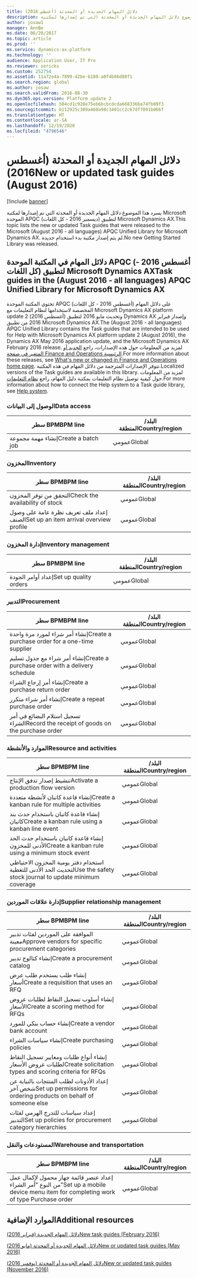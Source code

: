 ```yaml
---
title: دلائل المهام الجديدة أو المحدثة (أغسطس 2016)
description: يسرد هذا الموضوع دلائل المهام الجديدة أو المحدثة التي تم إصدارها لمكتبة Microsoft الموحدة APQC (ديسمبر 2016 - كل اللغات) لتطبيق Microsoft Dynamics AX. لم يتم إصدار مكتبة بدء استخدام جديدة.
author: josaw1
manager: AnnBe
ms.date: 06/20/2017
ms.topic: article
ms.prod: ''
ms.service: dynamics-ax-platform
ms.technology: ''
audience: Application User, IT Pro
ms.reviewer: sericks
ms.custom: 252754
ms.assetid: 11a72e4a-7899-42be-b180-a0f4b86d88f1
ms.search.region: global
ms.author: josaw
ms.search.validFrom: 2016-08-30
ms.dyn365.ops.version: Platform update 2
ms.openlocfilehash: 504cd1c920e75eb6bcbcdcda668336ba74fb09f3
ms.sourcegitcommit: b112925c389a460a98c3401cc2c67df7091b066f
ms.translationtype: HT
ms.contentlocale: ar-SA
ms.lasthandoff: 12/19/2020
ms.locfileid: "4796546"
---
```

# <a name="new-or-updated-task-guides-august-2016"></a><span data-ttu-id="c6981-104">دلائل المهام الجديدة أو المحدثة (أغسطس 2016)</span><span class="sxs-lookup"><span data-stu-id="c6981-104">New or updated task guides (August 2016)</span></span>

[!include [banner](../includes/banner.md)]

<span data-ttu-id="c6981-105">يسرد هذا الموضوع دلائل المهام الجديدة أو المحدثة التي تم إصدارها لمكتبة Microsoft الموحدة APQC (ديسمبر 2016 - كل اللغات) لتطبيق Microsoft Dynamics AX.</span><span class="sxs-lookup"><span data-stu-id="c6981-105">This topic lists the new or updated Task guides that were released to the Microsoft (August 2016 - all languages) APQC Unified Library for Microsoft Dynamics AX.</span></span> <span data-ttu-id="c6981-106">لم يتم إصدار مكتبة بدء استخدام جديدة.</span><span class="sxs-lookup"><span data-stu-id="c6981-106">No new Getting Started Library was released.</span></span>

## <a name="task-guides-in-the-august-2016---all-languages-apqc-unified-library-for-microsoft-dynamics-ax"></a><span data-ttu-id="c6981-107">دلائل المهام في المكتبة الموحدة APQC (أغسطس 2016 - كل اللغات) لتطبيق Microsoft Dynamics AX</span><span class="sxs-lookup"><span data-stu-id="c6981-107">Task guides in the (August 2016 - all languages) APQC Unified Library for Microsoft Dynamics AX</span></span>

<span data-ttu-id="c6981-108">تحتوي المكتبة الموحدة APQC (أغسطس 2016 - كل اللغات) على دلائل المهام المخصصة لاستخدامها لنظام التعليمات مع Microsoft Dynamics AX platform update 2 (أغسطس 2016) وتحديث مايو 2016 لتطبيق Dynamics AX وإصدار فبراير 2016 من تطبيق Microsoft Dynamics AX.</span><span class="sxs-lookup"><span data-stu-id="c6981-108">The (August 2016 - all languages) APQC Unified Library contains the Task guides that are intended to be used for Help with Microsoft Dynamics AX platform update 2 (August 2016), the Dynamics AX May 2016 application update, and the Microsoft Dynamics AX February 2016 release.</span></span> <span data-ttu-id="c6981-109">لمزيد من المعلومات حول هذه الإصدارات، راجع [الجديد أو المتغير في صفحة Finance and Operations الرئيسية](whats-new-changed.md).</span><span class="sxs-lookup"><span data-stu-id="c6981-109">For more information about these releases, see [What's new or changed in Finance and Operations home page](whats-new-changed.md).</span></span> <span data-ttu-id="c6981-110">تتوفر الإصدارات المترجمة من دلائل المهام في هذه المكتبة.</span><span class="sxs-lookup"><span data-stu-id="c6981-110">Localized versions of the Task guides are available in this library.</span></span> <span data-ttu-id="c6981-111">لمزيد من المعلومات حول كيفية توصيل نظام التعليمات بمكتبة دليل المهام، راجع [نظام التعليمات](help-overview.md).</span><span class="sxs-lookup"><span data-stu-id="c6981-111">For more information about how to connect the Help system to a Task guide library, see [Help system](help-overview.md).</span></span>

### <a name="data-access"></a><span data-ttu-id="c6981-112">الوصول إلى البيانات</span><span class="sxs-lookup"><span data-stu-id="c6981-112">Data access</span></span>

| <span data-ttu-id="c6981-113">سطر BPM</span><span class="sxs-lookup"><span data-stu-id="c6981-113">BPM line</span></span>           | <span data-ttu-id="c6981-114">البلد/المنطقة</span><span class="sxs-lookup"><span data-stu-id="c6981-114">Country/region</span></span> |
|--------------------|----------------|
| <span data-ttu-id="c6981-115">إنشاء مهمة مجموعة</span><span class="sxs-lookup"><span data-stu-id="c6981-115">Create a batch job</span></span> | <span data-ttu-id="c6981-116">عمومي</span><span class="sxs-lookup"><span data-stu-id="c6981-116">Global</span></span>         |

### <a name="inventory"></a><span data-ttu-id="c6981-117">المخزون</span><span class="sxs-lookup"><span data-stu-id="c6981-117">Inventory</span></span>

| <span data-ttu-id="c6981-118">سطر BPM</span><span class="sxs-lookup"><span data-stu-id="c6981-118">BPM line</span></span>                                | <span data-ttu-id="c6981-119">البلد/المنطقة</span><span class="sxs-lookup"><span data-stu-id="c6981-119">Country/region</span></span> |
|-----------------------------------------|----------------|
| <span data-ttu-id="c6981-120">التحقق من توفر المخزون</span><span class="sxs-lookup"><span data-stu-id="c6981-120">Check the availability of stock</span></span>         | <span data-ttu-id="c6981-121">عمومي</span><span class="sxs-lookup"><span data-stu-id="c6981-121">Global</span></span>         |
| <span data-ttu-id="c6981-122">إعداد ملف تعريف نظرة عامة على وصول الصنف</span><span class="sxs-lookup"><span data-stu-id="c6981-122">Set up an item arrival overview profile</span></span> | <span data-ttu-id="c6981-123">عمومي</span><span class="sxs-lookup"><span data-stu-id="c6981-123">Global</span></span>         |

### <a name="inventory-management"></a><span data-ttu-id="c6981-124">إدارة المخزون</span><span class="sxs-lookup"><span data-stu-id="c6981-124">Inventory management</span></span>

| <span data-ttu-id="c6981-125">سطر BPM</span><span class="sxs-lookup"><span data-stu-id="c6981-125">BPM line</span></span>              | <span data-ttu-id="c6981-126">البلد/المنطقة</span><span class="sxs-lookup"><span data-stu-id="c6981-126">Country/region</span></span> |
|-----------------------|----------------|
| <span data-ttu-id="c6981-127">إعداد أوامر الجودة</span><span class="sxs-lookup"><span data-stu-id="c6981-127">Set up quality orders</span></span> | <span data-ttu-id="c6981-128">عمومي</span><span class="sxs-lookup"><span data-stu-id="c6981-128">Global</span></span>         |

### <a name="procurement"></a><span data-ttu-id="c6981-129">التدبير</span><span class="sxs-lookup"><span data-stu-id="c6981-129">Procurement</span></span>

| <span data-ttu-id="c6981-130">سطر BPM</span><span class="sxs-lookup"><span data-stu-id="c6981-130">BPM line</span></span>                                          | <span data-ttu-id="c6981-131">البلد/المنطقة</span><span class="sxs-lookup"><span data-stu-id="c6981-131">Country/region</span></span> |
|---------------------------------------------------|----------------|
| <span data-ttu-id="c6981-132">إنشاء أمر شراء لمورد مرة واحدة</span><span class="sxs-lookup"><span data-stu-id="c6981-132">Create a purchase order for a one-time supplier</span></span>   | <span data-ttu-id="c6981-133">عمومي</span><span class="sxs-lookup"><span data-stu-id="c6981-133">Global</span></span>         |
| <span data-ttu-id="c6981-134">إنشاء أمر شراء مع جدول تسليم</span><span class="sxs-lookup"><span data-stu-id="c6981-134">Create a purchase order with a delivery schedule</span></span>  | <span data-ttu-id="c6981-135">عمومي</span><span class="sxs-lookup"><span data-stu-id="c6981-135">Global</span></span>         |
| <span data-ttu-id="c6981-136">إنشاء أمر إرجاع الشراء</span><span class="sxs-lookup"><span data-stu-id="c6981-136">Create a purchase return order</span></span>                    | <span data-ttu-id="c6981-137">عمومي</span><span class="sxs-lookup"><span data-stu-id="c6981-137">Global</span></span>         |
| <span data-ttu-id="c6981-138">إنشاء أمر شراء متكرر</span><span class="sxs-lookup"><span data-stu-id="c6981-138">Create a repeat purchase order</span></span>                    | <span data-ttu-id="c6981-139">عمومي</span><span class="sxs-lookup"><span data-stu-id="c6981-139">Global</span></span>         |
| <span data-ttu-id="c6981-140">تسجيل استلام البضائع في أمر الشراء</span><span class="sxs-lookup"><span data-stu-id="c6981-140">Record the receipt of goods on the purchase order</span></span> | <span data-ttu-id="c6981-141">عمومي</span><span class="sxs-lookup"><span data-stu-id="c6981-141">Global</span></span>         |

### <a name="resource-and-activities"></a><span data-ttu-id="c6981-142">الموارد والأنشطة</span><span class="sxs-lookup"><span data-stu-id="c6981-142">Resource and activities</span></span>

| <span data-ttu-id="c6981-143">سطر BPM</span><span class="sxs-lookup"><span data-stu-id="c6981-143">BPM line</span></span>                                                | <span data-ttu-id="c6981-144">البلد/المنطقة</span><span class="sxs-lookup"><span data-stu-id="c6981-144">Country/region</span></span> |
|---------------------------------------------------------|----------------|
| <span data-ttu-id="c6981-145">تنشيط إصدار تدفق الإنتاج</span><span class="sxs-lookup"><span data-stu-id="c6981-145">Activate a production flow version</span></span>                      | <span data-ttu-id="c6981-146">عمومي</span><span class="sxs-lookup"><span data-stu-id="c6981-146">Global</span></span>         |
| <span data-ttu-id="c6981-147">إنشاء قاعدة كانبان لأنشطة متعددة</span><span class="sxs-lookup"><span data-stu-id="c6981-147">Create a kanban rule for multiple activities</span></span>            | <span data-ttu-id="c6981-148">عمومي</span><span class="sxs-lookup"><span data-stu-id="c6981-148">Global</span></span>         |
| <span data-ttu-id="c6981-149">إنشاء قاعدة كانبان باستخدام حدث بند كانبان</span><span class="sxs-lookup"><span data-stu-id="c6981-149">Create a kanban rule using a kanban line event</span></span>          | <span data-ttu-id="c6981-150">عمومي</span><span class="sxs-lookup"><span data-stu-id="c6981-150">Global</span></span>         |
| <span data-ttu-id="c6981-151">إنشاء قاعدة كانبان باستخدام حدث الحد الأدنى للمخزون</span><span class="sxs-lookup"><span data-stu-id="c6981-151">Create a kanban rule using a minimum stock event</span></span>        | <span data-ttu-id="c6981-152">عمومي</span><span class="sxs-lookup"><span data-stu-id="c6981-152">Global</span></span>         |
| <span data-ttu-id="c6981-153">استخدام دفتر يومية المخزون الاحتياطي لتحديث الحد الأدنى للتغطية</span><span class="sxs-lookup"><span data-stu-id="c6981-153">Use the safety stock journal to update minimum coverage</span></span> | <span data-ttu-id="c6981-154">عمومي</span><span class="sxs-lookup"><span data-stu-id="c6981-154">Global</span></span>         |

### <a name="supplier-relationship-management"></a><span data-ttu-id="c6981-155">إدارة علاقات الموردين</span><span class="sxs-lookup"><span data-stu-id="c6981-155">Supplier relationship management</span></span>

| <span data-ttu-id="c6981-156">سطر BPM</span><span class="sxs-lookup"><span data-stu-id="c6981-156">BPM line</span></span>                                                           | <span data-ttu-id="c6981-157">البلد/المنطقة</span><span class="sxs-lookup"><span data-stu-id="c6981-157">Country/region</span></span> |
|--------------------------------------------------------------------|----------------|
| <span data-ttu-id="c6981-158">الموافقة على الموردين لفئات تدبير معينة</span><span class="sxs-lookup"><span data-stu-id="c6981-158">Approve vendors for specific procurement categories</span></span>                | <span data-ttu-id="c6981-159">عمومي</span><span class="sxs-lookup"><span data-stu-id="c6981-159">Global</span></span>         |
| <span data-ttu-id="c6981-160">إنشاء كتالوج تدبير</span><span class="sxs-lookup"><span data-stu-id="c6981-160">Create a procurement catalog</span></span>                                       | <span data-ttu-id="c6981-161">عمومي</span><span class="sxs-lookup"><span data-stu-id="c6981-161">Global</span></span>         |
| <span data-ttu-id="c6981-162">إنشاء طلب يستخدم طلب عرض أسعار</span><span class="sxs-lookup"><span data-stu-id="c6981-162">Create a requisition that uses an RFQ</span></span>                              | <span data-ttu-id="c6981-163">عمومي</span><span class="sxs-lookup"><span data-stu-id="c6981-163">Global</span></span>         |
| <span data-ttu-id="c6981-164">إنشاء أسلوب تسجيل النقاط لطلبات عروض الأسعار</span><span class="sxs-lookup"><span data-stu-id="c6981-164">Create a scoring method for RFQs</span></span>                                   | <span data-ttu-id="c6981-165">عمومي</span><span class="sxs-lookup"><span data-stu-id="c6981-165">Global</span></span>         |
| <span data-ttu-id="c6981-166">إنشاء حساب بنكي للمورد</span><span class="sxs-lookup"><span data-stu-id="c6981-166">Create a vendor bank account</span></span>                                       | <span data-ttu-id="c6981-167">عمومي</span><span class="sxs-lookup"><span data-stu-id="c6981-167">Global</span></span>         |
| <span data-ttu-id="c6981-168">إنشاء سياسات الشراء</span><span class="sxs-lookup"><span data-stu-id="c6981-168">Create purchasing policies</span></span>                                         | <span data-ttu-id="c6981-169">عمومي</span><span class="sxs-lookup"><span data-stu-id="c6981-169">Global</span></span>         |
| <span data-ttu-id="c6981-170">إنشاء أنواع طلبات ومعايير تسجيل النقاط‬ لطلبات عروض الأسعار</span><span class="sxs-lookup"><span data-stu-id="c6981-170">Create solicitation types and scoring criteria for RFQs</span></span>            | <span data-ttu-id="c6981-171">عمومي</span><span class="sxs-lookup"><span data-stu-id="c6981-171">Global</span></span>         |
| <span data-ttu-id="c6981-172">إعداد الأذونات لطلب المنتجات بالنيابة عن شخص آخر</span><span class="sxs-lookup"><span data-stu-id="c6981-172">Set up permissions for ordering products on behalf of someone else</span></span> | <span data-ttu-id="c6981-173">عمومي</span><span class="sxs-lookup"><span data-stu-id="c6981-173">Global</span></span>         |
| <span data-ttu-id="c6981-174">إعداد سياسات للتدرج الهرمي لفئات التدبير</span><span class="sxs-lookup"><span data-stu-id="c6981-174">Set up policies for procurement category hierarchies</span></span>               | <span data-ttu-id="c6981-175">عمومي</span><span class="sxs-lookup"><span data-stu-id="c6981-175">Global</span></span>         |

### <a name="warehouse-and-transportation"></a><span data-ttu-id="c6981-176">المستودعات والنقل</span><span class="sxs-lookup"><span data-stu-id="c6981-176">Warehouse and transportation</span></span>

| <span data-ttu-id="c6981-177">سطر BPM</span><span class="sxs-lookup"><span data-stu-id="c6981-177">BPM line</span></span>                                                                    | <span data-ttu-id="c6981-178">البلد/المنطقة</span><span class="sxs-lookup"><span data-stu-id="c6981-178">Country/region</span></span> |
|-----------------------------------------------------------------------------|----------------|
| <span data-ttu-id="c6981-179">إعداد عنصر قائمة جهاز محمول لإكمال عمل من النوع "أمر الشراء"</span><span class="sxs-lookup"><span data-stu-id="c6981-179">Set up a mobile device menu item for completing work of type Purchase order</span></span> | <span data-ttu-id="c6981-180">عمومي</span><span class="sxs-lookup"><span data-stu-id="c6981-180">Global</span></span>         |

## <a name="additional-resources"></a><span data-ttu-id="c6981-181">الموارد الإضافية</span><span class="sxs-lookup"><span data-stu-id="c6981-181">Additional resources</span></span>

[<span data-ttu-id="c6981-182">دلائل المهام الجديدة (فبراير 2016)</span><span class="sxs-lookup"><span data-stu-id="c6981-182">New task guides (February 2016)</span></span>](new-task-guides-available-february-2016.md)

[<span data-ttu-id="c6981-183">دلائل المهام الجديدة أو المحدثة (مايو 2016)</span><span class="sxs-lookup"><span data-stu-id="c6981-183">New or updated task guides (May 2016)</span></span>](new-updated-task-guides-available-may-2016.md)

[<span data-ttu-id="c6981-184">دلائل المهام الجديدة أو المحدثة (نوفمبر 2016)‬</span><span class="sxs-lookup"><span data-stu-id="c6981-184">New or updated task guides (November 2016)</span></span>](new-task-guides-november-2016.md)
